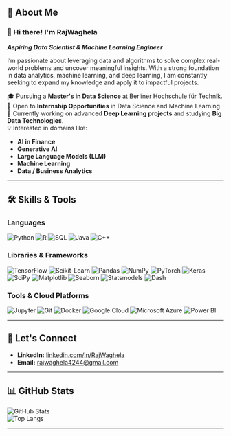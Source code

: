 ## 🔎 About Me

### 👋 Hi there! I'm RajWaghela
***Aspiring Data Scientist & Machine Learning Engineer***  

I’m passionate about leveraging data and algorithms to solve complex real-world problems and uncover meaningful insights. With a strong foundation in data analytics, machine learning, and deep learning, I am constantly seeking to expand my knowledge and apply it to impactful projects.

🎓 Pursuing a **Master's in Data Science** at Berliner Hochschule für Technik.   
💼 Open to **Internship Opportunities** in Data Science and Machine Learning.  
🌱 Currently working on advanced **Deep Learning projects** and studying **Big Data Technologies**.  
💡 Interested in domains like:
  - **AI in Finance**
  - **Generative AI**
  - **Large Language Models (LLM)**
  - **Machine Learning**
  - **Data / Business Analytics**

---
## 🛠 Skills & Tools

### **Languages**  
![Python](https://img.shields.io/badge/-Python-333?style=flat&logo=python) 
![R](https://img.shields.io/badge/-R-333?style=flat&logo=r)
![SQL](https://img.shields.io/badge/-SQL-333?style=flat&logo=mysql)
![Java](https://img.shields.io/badge/-Java-333?style=flat&logo=java)
![C++](https://img.shields.io/badge/-C++-333?style=flat&logo=c%2B%2B)

### **Libraries & Frameworks**  
![TensorFlow](https://img.shields.io/badge/-TensorFlow-333?style=flat&logo=tensorflow) ![Scikit-Learn](https://img.shields.io/badge/-Scikit--Learn-333?style=flat&logo=scikit-learn) ![Pandas](https://img.shields.io/badge/-Pandas-333?style=flat&logo=pandas)
![NumPy](https://img.shields.io/badge/-NumPy-333?style=flat&logo=numpy) ![PyTorch](https://img.shields.io/badge/-PyTorch-333?style=flat&logo=pytorch) ![Keras](https://img.shields.io/badge/-Keras-333?style=flat&logo=keras)  
![SciPy](https://img.shields.io/badge/-SciPy-333?style=flat&logo=scipy) ![Matplotlib](https://img.shields.io/badge/-Matplotlib-333?style=flat&logo=matplotlib) 
![Seaborn](https://img.shields.io/badge/-Seaborn-333?style=flat&logo=seaborn) ![Statsmodels](https://img.shields.io/badge/-Statsmodels-333?style=flat&logo=statsmodels) ![Dash](https://img.shields.io/badge/-Dash-333?style=flat&logo=plotly)  


### **Tools & Cloud Platforms**  
![Jupyter](https://img.shields.io/badge/-Jupyter-333?style=flat&logo=jupyter) ![Git](https://img.shields.io/badge/-Git-333?style=flat&logo=git) ![Docker](https://img.shields.io/badge/-Docker-333?style=flat&logo=docker) ![Google Cloud](https://img.shields.io/badge/-Google_Cloud-333?style=flat&logo=google-cloud) ![Microsoft Azure](https://img.shields.io/badge/-Microsoft_Azure-333?style=flat&logo=microsoft-azure) ![Power BI](https://img.shields.io/badge/-Power_BI-333?style=flat&logo=powerbi)  


---
## 💬 Let's Connect

- **LinkedIn:** [linkedin.com/in/RajWaghela](https://www.linkedin.com/in/raj-waghela-635a981b0)
- **Email:** [rajwaghela4244@gmail.com](rajwaghela4244@gmail.com)
  
---
## 📊 GitHub Stats

![GitHub Stats](https://github-readme-stats.vercel.app/api?username=Rajwaghela369&show_icons=true&theme=dracula)  
![Top Langs](https://github-readme-stats.vercel.app/api/top-langs/?username=Rajwaghela369&layout=compact&theme=dracula)

---
<!---
Rajwaghela369/Rajwaghela369 is a ✨ special ✨ repository because its `README.md` (this file) appears on your GitHub profile.
You can click the Preview link to take a look at your changes.
--->
